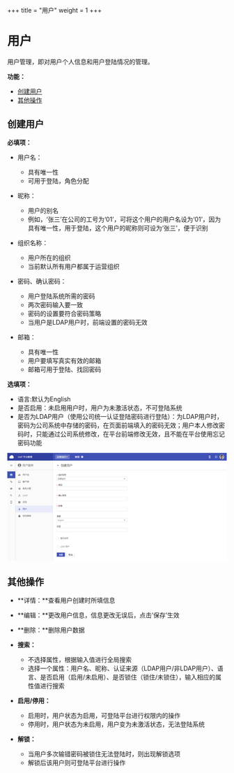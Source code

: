 +++
title = "用户"
weight = 1
+++

# 用户

用户管理，即对用户个人信息和用户登陆情况的管理。

**功能：**

- [创建用户](#1)
- [其他操作](#2)


<h2 id="1">创建用户</h2>

**必填项：**

- 用户名：
    - 具有唯一性
    - 可用于登陆，角色分配
    
- 昵称：
    - 用户的别名
    - 例如，‘张三’在公司的工号为‘01’，可将这个用户的用户名设为‘01’，因为具有唯一性，用于登陆，这个用户的昵称则可设为‘张三’，便于识别

- 组织名称：
    - 用户所在的组织
    - 当前默认所有用户都属于运营组织

- 密码、确认密码：
    - 用户登陆系统所需的密码
    - 两次密码输入要一致
    - 密码的设置要符合密码策略
    - 当用户是LDAP用户时，前端设置的密码无效

- 邮箱：
    - 具有唯一性
    - 用户要填写真实有效的邮箱
    - 邮箱可用于登陆、找回密码

**选填项：**

- 语言:默认为English
- 是否启用：未启用用户时，用户为未激活状态，不可登陆系统
- 是否为LDAP用户（使用公司统一认证登陆密码进行登陆）：为LDAP用户时，密码为公司系统中存储的密码，在页面前端填入的密码无效；用户本人修改密码时，只能通过公司系统修改，在平台前端修改无效，且不能在平台使用忘记密码功能

![创建用户](../images/2-1.1_1.png)

<h2 id="2">其他操作</h2>

- **详情：**查看用户创建时所填信息

- **编辑：**更改用户信息，信息更改无误后，点击’保存’生效

- **删除：**删除用户数据

- **搜索：**
    - 不选择属性，根据输入值进行全局搜索
    - 选择一个属性：用户名、昵称、认证来源（LDAP用户/非LDAP用户）、语言、是否启用（启用/未启用）、是否锁住（锁住/未锁住），输入相应的属性值进行搜索

- **启用/停用：**
    - 启用时，用户状态为启用，可登陆平台进行权限内的操作
    - 停用时，用户状态为未启用，用户变为未激活状态，无法登陆系统

- **解锁：**
    - 当用户多次输错密码被锁住无法登陆时，则出现解锁选项
    - 解锁后该用户则可登陆平台进行操作

